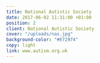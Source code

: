 ```yaml
---
title: National Autistic Society
date: 2017-06-02 11:31:00 +01:00
position: 2
client: National Autistic Society
cover: "/uploads/nas.jpg"
background-color: "#E72974"
copy: light
link: www.autism.org.uk
---
```


